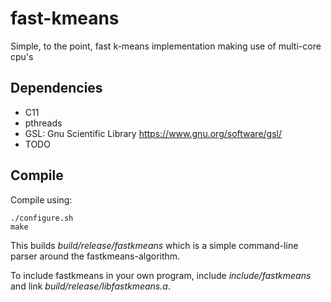 # fast-kmeans
Simple, to the point, fast k-means implementation making use of multi-core cpu's

## Dependencies

 * C11
 * pthreads
 * GSL: Gnu Scientific Library https://www.gnu.org/software/gsl/
 * TODO

## Compile

Compile using:

```
./configure.sh
make
```
This builds *build/release/fastkmeans* which is a simple command-line parser around the fastkmeans-algorithm.

To include fastkmeans in your own program, include *include/fastkmeans* and link *build/release/libfastkmeans.a*.
